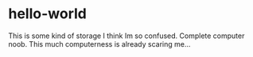 # hello-world
This is some kind of storage I think
Im so confused. Complete computer noob. This much computerness is already scaring me...
